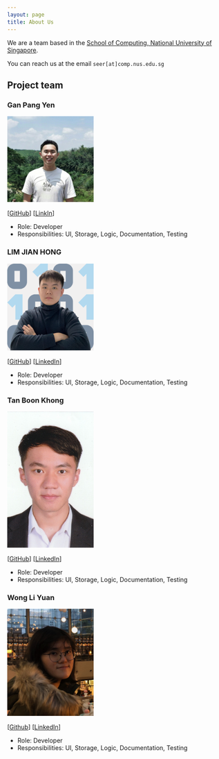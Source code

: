 ```yaml
---
layout: page
title: About Us
---
```


We are a team based in the [School of Computing, National University of Singapore](http://www.comp.nus.edu.sg).

You can reach us at the email `seer[at]comp.nus.edu.sg`

## Project team

### Gan Pang Yen

<img src="images/ganpangyen.png" width="200px">

[[GitHub](https://github.com/pangyyen)]
[[LinkIn](https://www.linkedin.com/in/gan-pang-yen-222333227/)]

* Role: Developer
* Responsibilities: UI, Storage, Logic, Documentation, Testing

### LIM JIAN HONG

<img src="images/limjh2002.png" width="200px">

[[GitHub](http://github.com/LimJH2002)]
[[LinkedIn](https://www.linkedin.com/in/l1mjh)]

* Role: Developer
* Responsibilities: UI, Storage, Logic, Documentation, Testing

### Tan Boon Khong

<img src="images/tanboonkhong.png" width="200px">

[[GitHub](http://github.com/tanboonkhong)] [[LinkedIn](https://www.linkedin.com/in/boon-khong-tan-bb71491ab/)]

* Role: Developer
* Responsibilities: UI, Storage, Logic, Documentation, Testing

### Wong Li Yuan

<img src="images/wongliyuan.png" width="200px">

[[Github](https://github.com/lyuanww)]
[[LinkedIn](https://www.linkedin.com/in/li-yuan-wong-4580a0266/)]

* Role: Developer
* Responsibilities: UI, Storage, Logic, Documentation, Testing

